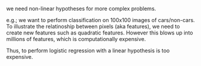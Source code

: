 
we need non-linear hypotheses for more complex problems.

e.g.; we want to perform classification on 100x100 images of cars/non-cars. To illustrate the relatinoship between pixels (aka features), we need to create new features such as quadratic features. However this blows up into millions of features, which is computationally expensive. 

Thus, to perform logistic regression with a linear hypothesis is too expensive.
